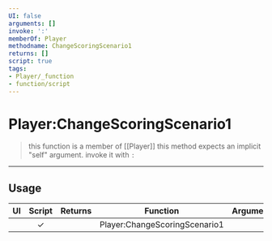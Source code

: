 ```yaml
---
UI: false
arguments: []
invoke: ':'
memberOf: Player
methodname: ChangeScoringScenario1
returns: []
script: true
tags:
- Player/_function
- function/script
---
```

# Player:ChangeScoringScenario1
> this function is a member of [[Player]]
> this method expects an implicit "self" argument. invoke it with `:`
-----
## Usage
|  UI | Script | Returns | Function | Arguments |
|:---:|:------:|-------:|:--------:|:---------|
| |✓||Player:ChangeScoringScenario1||
